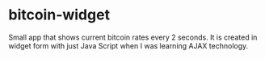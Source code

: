 # bitcoin-widget
Small app that shows current bitcoin rates every 2 seconds. It is created in widget form with just Java Script when I was learning AJAX technology.
